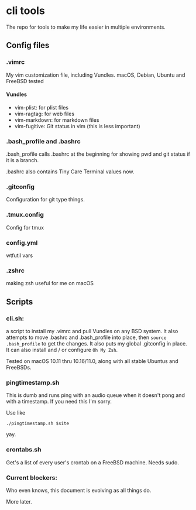 # cli tools

The repo for tools to make my life easier in multiple environments.

## Config files

### .vimrc  
My vim customization file, including Vundles. macOS, Debian, Ubuntu and FreeBSD tested

#### Vundles
* vim-plist: for plist files
* vim-ragtag: for web files
* vim-markdown: for markdown files
* vim-fugitive: Git status in vim (this is less important) 

### .bash_profile and .bashrc   

.bash_profile calls .bashrc at the beginning for showing pwd and git status if it is a branch.

.bashrc also contains Tiny Care Terminal values now.

### .gitconfig
Configuration for git type things. 

### .tmux.config
Config for tmux

### config.yml

wtfutil vars

### .zshrc

making zsh useful for me on macOS

## Scripts

### cli.sh:
a script to install my .vimrc and pull Vundles on any BSD system. It also attempts to move .bashrc and .bash_profile into place, then `source .bash_profile` to get the changes. It also puts my global .gitconfig in place. It can also install and / or configure `Oh My Zsh`. 

Tested on macOS 10.11 thru 10.16/11.0, along with all stable Ubuntus and FreeBSDs. 

### pingtimestamp.sh

This is dumb and runs ping with an audio queue when it doesn't pong and with a timestamp. If you need this I'm sorry. 

Use like 

`./pingtimestamp.sh $site`

yay.

### crontabs.sh

Get's a list of every user's crontab on a FreeBSD machine. Needs sudo. 

### Current blockers:

Who even knows, this document is evolving as all things do.

More later.  
